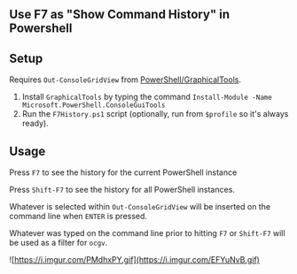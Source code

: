 ## Use F7 as "Show Command History" in Powershell

## Setup

Requires `Out-ConsoleGridView` from [PowerShell/GraphicalTools](https://github.com/PowerShell/GraphicalTools). 

1. Install `GraphicalTools` by typing the command `Install-Module -Name Microsoft.PowerShell.ConsoleGuiTools`
2. Run the `F7History.ps1` script (optionally, run from `$profile` so it's always ready).

## Usage 

Press `F7` to see the history for the current PowerShell instance

Press `Shift-F7` to see the history for all PowerShell instances.

Whatever is selected within `Out-ConsoleGridView` will be inserted on the command line when `ENTER` is pressed.

Whatever was typed on the command line prior to hitting `F7` or `Shift-F7` will be used as a filter for `ocgv`.

![https://i.imgur.com/PMdhxPY.gif](https://i.imgur.com/EFYuNvB.gif)
